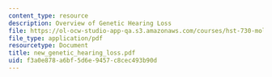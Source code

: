```yaml
---
content_type: resource
description: Overview of Genetic Hearing Loss
file: https://ol-ocw-studio-app-qa.s3.amazonaws.com/courses/hst-730-molecular-biology-for-the-auditory-system-fall-2002/f3a0e878a6bf5d6e9457c8cec493b90d_new_genetic_hearing_loss.pdf
file_type: application/pdf
resourcetype: Document
title: new_genetic_hearing_loss.pdf
uid: f3a0e878-a6bf-5d6e-9457-c8cec493b90d
---
```

